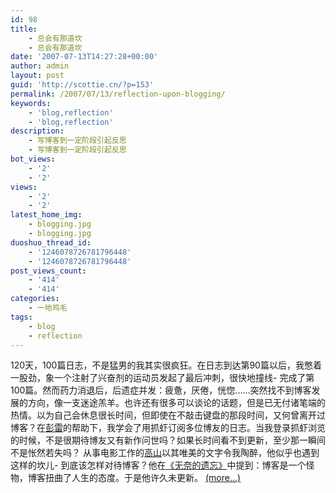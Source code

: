 ```yaml
---
id: 98
title:
    - 总会有那道坎
    - 总会有那道坎
date: '2007-07-13T14:27:28+00:00'
author: admin
layout: post
guid: 'http://scottie.cn/?p=153'
permalink: /2007/07/13/reflection-upon-blogging/
keywords:
    - 'blog,reflection'
    - 'blog,reflection'
description:
    - 写博客到一定阶段引起反思
    - 写博客到一定阶段引起反思
bot_views:
    - '2'
    - '2'
views:
    - '2'
    - '2'
latest_home_img:
    - blogging.jpg
    - blogging.jpg
duoshuo_thread_id:
    - '1246078726781796448'
    - '1246078726781796448'
post_views_count:
    - '414'
    - '414'
categories:
    - 一地鸡毛
tags:
    - blog
    - reflection
---
```


120天，100篇日志，不是猛男的我其实很疯狂。在日志到达第90篇以后，我憋着一股劲，象一个注射了兴奋剂的运动员发起了最后冲刺，很快地撞线- 完成了第100篇。然而药力消退后，后遗症并发：疲惫，厌倦，恍惚......突然找不到博客发展的方向，像一支迷途羔羊。也许还有很多可以谈论的话题，但是已无付诸笔端的热情。以为自己会休息很长时间，但即使在不敲击键盘的那段时间，又何曾离开过博客？在[彭雷](http://www.penglei.name/)的帮助下，我学会了用抓虾订阅多位博友的日志。当我登录抓虾浏览的时候，不是很期待博友又有新作问世吗？如果长时间看不到更新，至少那一瞬间不是怅然若失吗？ 从事电影工作的[高山](http://documentary.blog.sohu.com/)以其唯美的文字令我陶醉，他似乎也遇到这样的坎儿- 到底该怎样对待博客？他在[《无奈的遗忘》](http://documentary.blog.sohu.com/53746455.html)中提到：博客是一个怪物，博客扭曲了人生的态度。于是他许久未更新。 [<span aria-label="Continue reading 总会有那道坎">(more…)</span>](http://farbank.net/2007/07/13/reflection-upon-blogging/#more-98)